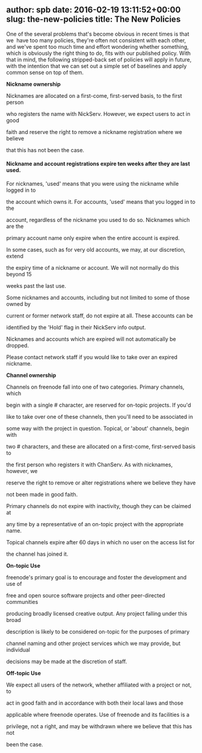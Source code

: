 author: spb
date: 2016-02-19 13:11:52+00:00
slug: the-new-policies
title: The New Policies
---

One of the several problems that's become obvious in recent times is that we  have too many policies, they're often not consistent with each other, and we've spent too much time and effort wondering whether something, which is obviously the right thing to do, fits with our published policy. With that in mind, the following stripped-back set of policies will apply in future, with the intention that we can set out a simple set of baselines and apply common sense on top of them.



**Nickname ownership**



Nicknames are allocated on a first-come, first-served basis, to the first person

who registers the name with NickServ. However, we expect users to act in good

faith and reserve the right to remove a nickname registration where we believe

that this has not been the case.



#### Nickname and account registrations expire ten weeks after they are last used.

For nicknames, 'used' means that you were using the nickname while logged in to

the account which owns it. For accounts, 'used' means that you logged in to the

account, regardless of the nickname you used to do so. Nicknames which are the

primary account name only expire when the entire account is expired.



In some cases, such as for very old accounts, we may, at our discretion, extend

the expiry time of a nickname or account. We will not normally do this beyond 15

weeks past the last use.



Some nicknames and accounts, including but not limited to some of those owned by

current or former network staff, do not expire at all. These accounts can be

identified by the 'Hold' flag in their NickServ info output.



Nicknames and accounts which are expired will not automatically be dropped.

Please contact network staff if you would like to take over an expired nickname.



**Channel ownership**



Channels on freenode fall into one of two categories. Primary channels, which

begin with a single # character, are reserved for on-topic projects. If you'd

like to take over one of these channels, then you'll need to be associated in

some way with the project in question. Topical, or 'about' channels, begin with

two # characters, and these are allocated on a first-come, first-served basis to

the first person who registers it with ChanServ. As with nicknames, however, we

reserve the right to remove or alter registrations where we believe they have

not been made in good faith.



Primary channels do not expire with inactivity, though they can be claimed at

any time by a representative of an on-topic project with the appropriate name.

Topical channels expire after 60 days in which no user on the access list for

the channel has joined it.



**On-topic Use**



freenode's primary goal is to encourage and foster the development and use of

free and open source software projects and other peer-directed communities

producing broadly licensed creative output. Any project falling under this broad

description is likely to be considered on-topic for the purposes of primary

channel naming and other project services which we may provide, but individual

decisions may be made at the discretion of staff.



**Off-topic Use**



We expect all users of the network, whether affiliated with a project or not, to

act in good faith and in accordance with both their local laws and those

applicable where freenode operates. Use of freenode and its facilities is a

privilege, not a right, and may be withdrawn where we believe that this has not

been the case.

